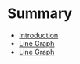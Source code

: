 # Summary

* [Introduction](README.md)
* [Line Graph](docs/graphs/lineGraph.md)
* [Line Graph](lineGraph.md)

